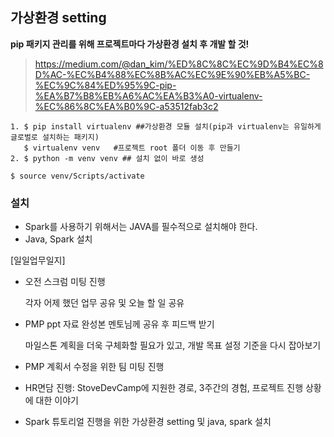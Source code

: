 ## 가상환경 setting

**pip 패키지 관리를 위해 프로젝트마다 가상환경 설치 후 개발 할 것!**

> https://medium.com/@dan_kim/%ED%8C%8C%EC%9D%B4%EC%8D%AC-%EC%B4%88%EC%8B%AC%EC%9E%90%EB%A5%BC-%EC%9C%84%ED%95%9C-pip-%EA%B7%B8%EB%A6%AC%EA%B3%A0-virtualenv-%EC%86%8C%EA%B0%9C-a53512fab3c2



```
1. $ pip install virtualenv ##가상환경 모듈 설치(pip과 virtualenv는 유일하게 글로벌로 설치하는 패키지)
   $ virtualenv venv   #프로젝트 root 폴더 이동 후 만들기
2. $ python -m venv venv ## 설치 없이 바로 생성
```

```
$ source venv/Scripts/activate
```



### 설치

- Spark를 사용하기 위해서는 JAVA를 필수적으로 설치해야 한다.
- Java, Spark 설치







[일일업무일지]

- 오전 스크럼 미팅 진행

  각자 어제 했던 업무 공유 및 오늘 할 일 공유

- PMP ppt 자료 완성본 멘토님께 공유 후 피드백 받기

  마일스톤 계획을 더욱 구체화할 필요가 있고, 개발 목표 설정 기준을 다시 잡아보기

- PMP 계획서 수정을 위한 팀 미팅 진행

- HR면담 진행: StoveDevCamp에 지원한 경로, 3주간의 경험, 프로젝트 진행 상황에 대한 이야기

- Spark 튜토리얼 진행을 위한 가상환경 setting 및 java, spark 설치